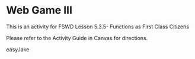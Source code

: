 # Web Game III

This is an activity for FSWD Lesson 5.3.5- Functions as First Class Citizens

Please refer to the Activity Guide in Canvas for directions.

easyJake

